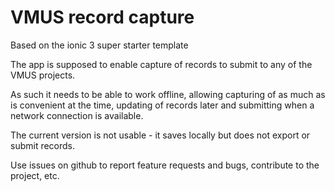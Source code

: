 # VMUS record capture

Based on the ionic 3 super starter template

The app is supposed to enable capture of records to submit to any of the VMUS
projects.

As such it needs to be able to work offline, allowing capturing of as much
as is convenient at the time, updating of records later and submitting
when a network connection is available.

The current version is not usable - it saves locally but does not export or submit
records.

Use issues on github to report feature requests and bugs, contribute to the project,
etc.
